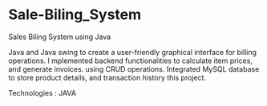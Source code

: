 # Sale-Biling_System
Sales Biling System using Java

Java and Java swing to create a user-friendly graphical interface for billing operations. I
mplemented backend functionalities to calculate item prices, and generate invoices. using CRUD operations.
Integrated MySQL database to store product details, and transaction history this project.


Technologies : JAVA 
